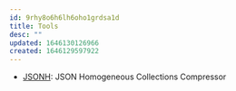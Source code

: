 ```yaml
---
id: 9rhy8o6h6lh6oho1grdsa1d
title: Tools
desc: ""
updated: 1646130126966
created: 1646129597922
---
```


- [JSONH](https://github.com/WebReflection/JSONH): JSON Homogeneous Collections Compressor
